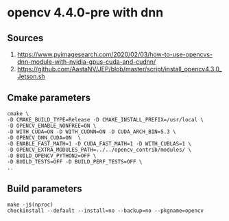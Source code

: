 # opencv 4.4.0-pre with dnn

## Sources

1. https://www.pyimagesearch.com/2020/02/03/how-to-use-opencvs-dnn-module-with-nvidia-gpus-cuda-and-cudnn/
2. https://github.com/AastaNV/JEP/blob/master/script/install_opencv4.3.0_Jetson.sh

## Cmake parameters

    cmake \
    -D CMAKE_BUILD_TYPE=Release -D CMAKE_INSTALL_PREFIX=/usr/local \
    -D OPENCV_ENABLE_NONFREE=ON \
    -D WITH_CUDA=ON -D WITH_CUDNN=ON -D CUDA_ARCH_BIN=5.3 \
    -D OPENCV_DNN_CUDA=ON  \
    -D ENABLE_FAST_MATH=1 -D CUDA_FAST_MATH=1 -D WITH_CUBLAS=1 \
    -D OPENCV_EXTRA_MODULES_PATH=../../opencv_contrib/modules/ \
    -D BUILD_OPENCV_PYTHON2=OFF \
    -D BUILD_TESTS=OFF -D BUILD_PERF_TESTS=OFF \
    ..

## Build parameters

    make -j$(nproc)
    checkinstall --default --install=no --backup=no --pkgname=opencv
